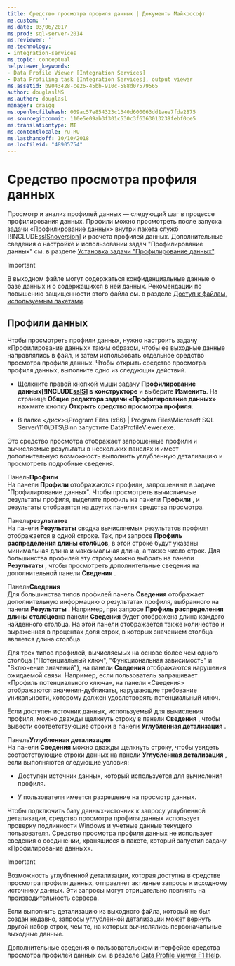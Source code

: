 ```yaml
---
title: Средство просмотра профиля данных | Документы Майкрософт
ms.custom: ''
ms.date: 03/06/2017
ms.prod: sql-server-2014
ms.reviewer: ''
ms.technology:
- integration-services
ms.topic: conceptual
helpviewer_keywords:
- Data Profile Viewer [Integration Services]
- Data Profiling task [Integration Services], output viewer
ms.assetid: b9043428-ce26-45bb-910c-588d07579565
author: douglaslMS
ms.author: douglasl
manager: craigg
ms.openlocfilehash: 009ac57e854323c1340d600063dd1aee7fda2875
ms.sourcegitcommit: 110e5e09ab3f301c530c3f6363013239febf0ce5
ms.translationtype: MT
ms.contentlocale: ru-RU
ms.lasthandoff: 10/10/2018
ms.locfileid: "48905754"
---
```

# <a name="data-profile-viewer"></a>Средство просмотра профиля данных
  Просмотр и анализ профилей данных — следующий шаг в процессе профилирования данных. Профили можно просмотреть после запуска задачи «Профилирование данных» внутри пакета служб [!INCLUDE[ssISnoversion](../../includes/ssisnoversion-md.md)] и расчета профилей данных. Дополнительные сведения о настройке и использовании задач "Профилирование данных" см. в разделе [Установка задачи "Профилирование данных"](data-profiling-task.md).  
  
> [!IMPORTANT]  
>  В выходном файле могут содержаться конфиденциальные данные о базе данных и о содержащихся в ней данных. Рекомендации по повышению защищенности этого файла см. в разделе [Доступ к файлам, используемым пакетами](../access-to-files-used-by-packages.md).  
  
## <a name="data-profiles"></a>Профили данных  
 Чтобы просмотреть профили данных, нужно настроить задачу «Профилирование данных» таким образом, чтобы ее выходные данные направлялись в файл, и затем использовать отдельное средство просмотра профиля данных. Чтобы открыть средство просмотра профиля данных, выполните одно из следующих действий.  
  
-   Щелкните правой кнопкой мыши задачу **Профилирование данных[!INCLUDE[ssIS](../../includes/ssis-md.md)] в конструкторе**  и выберите **Изменить**. На странице **Общие** **редактора задачи «Профилирование данных»** нажмите кнопку **Открыть средство просмотра профиля**.  
  
-   В папке *\<диск>*:\Program Files (x86) | Program Files\Microsoft SQL Server\110\DTS\Binn запустите DataProfileViewer.exe.  
  
 Это средство просмотра отображает запрошенные профили и вычисляемые результаты в нескольких панелях и имеет дополнительную возможность выполнить углубленную детализацию и просмотреть подробные сведения.  
  
 Панель**Профили**   
 На панели **Профили** отображаются профили, запрошенные в задаче "Профилирование данных". Чтобы просмотреть вычисляемые результаты профиля, выделите профиль на панели **Профили** , и результаты отобразятся на других панелях средства просмотра.  
  
 Панель**результатов**   
 На панели **Результаты** сводка вычисляемых результатов профиля отображается в одной строке. Так, при запросе **Профиль распределения длины столбцов**, в этой строке будут указаны минимальная длина и максимальная длина, а также число строк. Для большинства профилей эту строку можно выбрать на панели **Результаты** , чтобы просмотреть дополнительные сведения на дополнительной панели **Сведения** .  
  
 Панель**Сведения**   
 Для большинства типов профилей панель **Сведения** отображает дополнительную информацию о результатах профиля, выбранного на панели **Результаты** . Например, при запросе **Профиль распределения длины столбцов**на панели **Сведения** будет отображена длина каждого найденного столбца. На этой панели отображается также количество и выраженная в процентах доля строк, в которых значением столбца является длина столбца.  
  
 Для трех типов профилей, вычисляемых на основе более чем одного столбца ("Потенциальный ключ", "Функциональная зависимость" и "Включение значений"), на панели **Сведения** отображаются нарушения ожидаемой связи. Например, если пользователь запрашивает «Профиль потенциального ключа», на панели «Сведения» отображаются значения-дубликаты, нарушающие требование уникальности, которому должен удовлетворять потенциальный ключ.  
  
 Если доступен источник данных, используемый для вычисления профиля, можно дважды щелкнуть строку в панели **Сведения** , чтобы вывести соответствующие строки в панели **Углубленная детализация** .  
  
 Панель**Углубленная детализация**   
 На панели **Сведения** можно дважды щелкнуть строку, чтобы увидеть соответствующие строки данных на панели **Углубленная детализация** , если выполняются следующие условия:  
  
-   Доступен источник данных, который используется для вычисления профиля.  
  
-   У пользователя имеется разрешение на просмотр данных.  
  
 Чтобы подключить базу данных-источник к запросу углубленной детализации, средство просмотра профиля данных использует проверку подлинности Windows и учетные данные текущего пользователя. Средство просмотра профиля данных не использует сведения о соединении, хранящиеся в пакете, который запустил задачу «Профилирование данных».  
  
> [!IMPORTANT]  
>  Возможность углубленной детализации, которая доступна в средстве просмотра профиля данных, отправляет активные запросы к исходному источнику данных. Эти запросы могут отрицательно повлиять на производительность сервера.  
>   
>  Если выполнить детализацию из выходного файла, который не был создан недавно, запросы углубленной детализации может вернуть другой набор строк, чем те, на которых вычислялись первоначальные выходные данные.  
  
 Дополнительные сведения о пользовательском интерфейсе средства просмотра профилей данных см. в разделе [Data Profile Viewer F1 Help](../data-profile-viewer-f1-help.md).  
  
  
